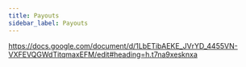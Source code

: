 ```yaml
---
title: Payouts
sidebar_label: Payouts
---
```


https://docs.google.com/document/d/1LbETibAEKE_JVrYD_4455VN-VXFEVQGWdTitqmaxEFM/edit#heading=h.t7na9xesknxa